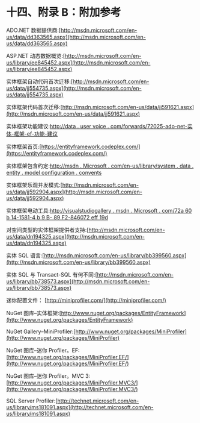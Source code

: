 # 十四、附录 B：附加参考

ADO.NET 数据提供商:[http://msdn.microsoft.com/en-us/data/dd363565.aspx](http://msdn.microsoft.com/en-us/data/dd363565.aspx)

ASP.NET 动态数据概览:[http://msdn.microsoft.com/en-us/library/ee845452.aspx](http://msdn.microsoft.com/en-us/library/ee845452.aspx)

实体框架自动代码首次迁移:[http://msdn.microsoft.com/en-us/data/jj554735.aspx](http://msdn.microsoft.com/en-us/data/jj554735.aspx)

实体框架代码首次迁移:[http://msdn.microsoft.com/en-us/data/jj591621.aspx](http://msdn.microsoft.com/en-us/data/jj591621.aspx)

实体框架功能建议:[http://data . user voice . com/forwards/72025-ado-net-实体-框架-ef-功能-建议](http://data.uservoice.com/forums/72025-ado-net-entity-framework-ef-feature-suggestions)

实体框架首页:[https://entityframework.codeplex.com/](https://entityframework.codeplex.com/)

实体框架包含约定:[http://msdn . Microsoft . com/en-us/library/system . data . entity . model configuration . convents](http://msdn.microsoft.com/en-us/library/system.data.entity.modelconfiguration.conventions)

实体框架乐观并发模式:[http://msdn.microsoft.com/en-us/data/jj592904.aspx](http://msdn.microsoft.com/en-us/data/jj592904.aspx)

实体框架电动工具:[http://visualstudiogallery . msdn . Microsoft . com/72a 60 b 14-1581-4 b 9 B- 89 F2-846072 eff 19d](http://visualstudiogallery.msdn.microsoft.com/72a60b14-1581-4b9b-89f2-846072eff19d)

对空间类型的实体框架提供者支持:[http://msdn.microsoft.com/en-us/data/dn194325.aspx](http://msdn.microsoft.com/en-us/data/dn194325.aspx)

实体 SQL 语言:[http://msdn.microsoft.com/en-us/library/bb399560.aspx](http://msdn.microsoft.com/en-us/library/bb399560.aspx)

实体 SQL 与 Transact-SQL 有何不同:[http://msdn.microsoft.com/en-us/library/bb738573.aspx](http://msdn.microsoft.com/en-us/library/bb738573.aspx)

迷你配置文件： [http://miniprofiler.com/](http://miniprofiler.com/)

NuGet 图库–实体框架:[http://www.nuget.org/packages/EntityFramework](http://www.nuget.org/packages/EntityFramework)

NuGet Gallery–MiniProfiler:[http://www.nuget.org/packages/MiniProfiler](http://www.nuget.org/packages/MiniProfiler)

NuGet 图库–迷你 Profiler。EF:[http://www.nuget.org/packages/MiniProfiler.EF/](http://www.nuget.org/packages/MiniProfiler.EF/)

NuGet 图库–迷你 Profiler。MVC 3:[http://www.nuget.org/packages/MiniProfiler.MVC3/](http://www.nuget.org/packages/MiniProfiler.MVC3/)

SQL Server Profiler:[http://technet.microsoft.com/en-us/library/ms181091.aspx](http://technet.microsoft.com/en-us/library/ms181091.aspx)
